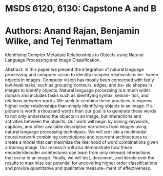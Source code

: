 # MSDS 6120, 6130: Capstone A and B

# Authors: Anand Rajan, Benjamin Wilke, and Tej Tenmattam

Identifying Complex Metadata Relationships to Objects using Natural Language Processing and Image Classification.

Abstract: In this paper we present the integration of natural language processing and computer vision to identify complex relationships be- tween objects in images. Computer vision has mostly been concerned with fairly low-level tasks, such as grouping contours, edges, and ba- sic shapes in images to identify objects. Natural language processing is a much wider domain and includes tasks such as identifying syntax, seman- tics, and relations between words. We seek to combine these practices to express higher order relationships than simply identifying objects in an image. If a picture is worth a thousand words than our goal is to generate these words to not only understand the objects in an image, but interactions and activities between the objects. Our work will begin by mining keywords, captions, and other available descriptive narratives from images using natural language processing techniques. We will cre- ate a multimodal neural network combining convolutional and recurrent architectures to create a model that can maximize the likelihood of word combinations given a training image. Our research will also demonstrate how these encoder/decoder architectures can learn from only relevant interactions that occur in an image. Finally, we will test, document, and iterate over the results to maximize our potential for uncovering higher order classifications and provide quantitative and qualitative measure- ment of effectiveness.
